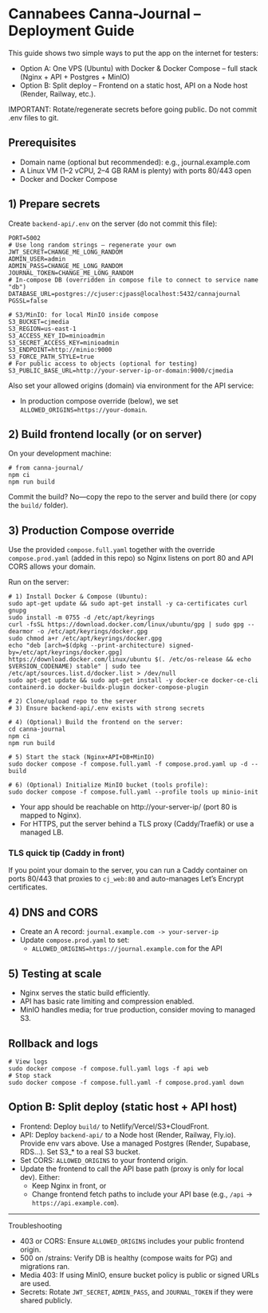# Cannabees Canna-Journal – Deployment Guide

This guide shows two simple ways to put the app on the internet for testers:

- Option A: One VPS (Ubuntu) with Docker & Docker Compose – full stack (Nginx + API + Postgres + MinIO)
- Option B: Split deploy – Frontend on a static host, API on a Node host (Render, Railway, etc.).

IMPORTANT: Rotate/regenerate secrets before going public. Do not commit .env files to git.

## Prerequisites

- Domain name (optional but recommended): e.g., journal.example.com
- A Linux VM (1–2 vCPU, 2–4 GB RAM is plenty) with ports 80/443 open
- Docker and Docker Compose

## 1) Prepare secrets

Create `backend-api/.env` on the server (do not commit this file):

```
PORT=5002
# Use long random strings – regenerate your own
JWT_SECRET=CHANGE_ME_LONG_RANDOM
ADMIN_USER=admin
ADMIN_PASS=CHANGE_ME_LONG_RANDOM
JOURNAL_TOKEN=CHANGE_ME_LONG_RANDOM
# In-compose DB (overridden in compose file to connect to service name "db")
DATABASE_URL=postgres://cjuser:cjpass@localhost:5432/cannajournal
PGSSL=false

# S3/MinIO: for local MinIO inside compose
S3_BUCKET=cjmedia
S3_REGION=us-east-1
S3_ACCESS_KEY_ID=minioadmin
S3_SECRET_ACCESS_KEY=minioadmin
S3_ENDPOINT=http://minio:9000
S3_FORCE_PATH_STYLE=true
# For public access to objects (optional for testing)
S3_PUBLIC_BASE_URL=http://your-server-ip-or-domain:9000/cjmedia
```

Also set your allowed origins (domain) via environment for the API service:
- In production compose override (below), we set `ALLOWED_ORIGINS=https://your-domain`.

## 2) Build frontend locally (or on server)

On your development machine:

```
# from canna-journal/
npm ci
npm run build
```

Commit the build? No—copy the repo to the server and build there (or copy the `build/` folder).

## 3) Production Compose override

Use the provided `compose.full.yaml` together with the override `compose.prod.yaml` (added in this repo) so Nginx listens on port 80 and API CORS allows your domain.

Run on the server:

```
# 1) Install Docker & Compose (Ubuntu):
sudo apt-get update && sudo apt-get install -y ca-certificates curl gnupg
sudo install -m 0755 -d /etc/apt/keyrings
curl -fsSL https://download.docker.com/linux/ubuntu/gpg | sudo gpg --dearmor -o /etc/apt/keyrings/docker.gpg
sudo chmod a+r /etc/apt/keyrings/docker.gpg
echo "deb [arch=$(dpkg --print-architecture) signed-by=/etc/apt/keyrings/docker.gpg] https://download.docker.com/linux/ubuntu $(. /etc/os-release && echo $VERSION_CODENAME) stable" | sudo tee /etc/apt/sources.list.d/docker.list > /dev/null
sudo apt-get update && sudo apt-get install -y docker-ce docker-ce-cli containerd.io docker-buildx-plugin docker-compose-plugin

# 2) Clone/upload repo to the server
# 3) Ensure backend-api/.env exists with strong secrets

# 4) (Optional) Build the frontend on the server:
cd canna-journal
npm ci
npm run build

# 5) Start the stack (Nginx+API+DB+MinIO)
sudo docker compose -f compose.full.yaml -f compose.prod.yaml up -d --build

# 6) (Optional) Initialize MinIO bucket (tools profile):
sudo docker compose -f compose.full.yaml --profile tools up minio-init
```

- Your app should be reachable on http://your-server-ip/ (port 80 is mapped to Nginx).
- For HTTPS, put the server behind a TLS proxy (Caddy/Traefik) or use a managed LB.

### TLS quick tip (Caddy in front)
If you point your domain to the server, you can run a Caddy container on ports 80/443 that proxies to `cj_web:80` and auto-manages Let’s Encrypt certificates.

## 4) DNS and CORS

- Create an A record: `journal.example.com -> your-server-ip`
- Update `compose.prod.yaml` to set:
  - `ALLOWED_ORIGINS=https://journal.example.com` for the API

## 5) Testing at scale

- Nginx serves the static build efficiently.
- API has basic rate limiting and compression enabled.
- MinIO handles media; for true production, consider moving to managed S3.

## Rollback and logs

```
# View logs
sudo docker compose -f compose.full.yaml logs -f api web
# Stop stack
sudo docker compose -f compose.full.yaml -f compose.prod.yaml down
```

## Option B: Split deploy (static host + API host)

- Frontend: Deploy `build/` to Netlify/Vercel/S3+CloudFront.
- API: Deploy `backend-api/` to a Node host (Render, Railway, Fly.io). Provide env vars above. Use a managed Postgres (Render, Supabase, RDS…). Set S3_* to a real S3 bucket.
- Set CORS: `ALLOWED_ORIGINS` to your frontend origin.
- Update the frontend to call the API base path (proxy is only for local dev). Either:
  - Keep Nginx in front, or
  - Change frontend fetch paths to include your API base (e.g., `/api` -> `https://api.example.com`).

---

Troubleshooting
- 403 or CORS: Ensure `ALLOWED_ORIGINS` includes your public frontend origin.
- 500 on /strains: Verify DB is healthy (compose waits for PG) and migrations ran.
- Media 403: If using MinIO, ensure bucket policy is public or signed URLs are used.
- Secrets: Rotate `JWT_SECRET`, `ADMIN_PASS`, and `JOURNAL_TOKEN` if they were shared publicly.
